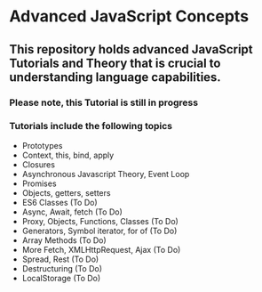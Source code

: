 # Advanced JavaScript Concepts

## This repository holds advanced JavaScript Tutorials and Theory that is crucial to understanding language capabilities.

### Please note, this Tutorial is still in progress

### Tutorials include the following topics

* Prototypes
* Context, this, bind, apply
* Closures
* Asynchronous Javascript Theory, Event Loop
* Promises
* Objects, getters, setters
* ES6 Classes (To Do)
* Async, Await, fetch (To Do)
* Proxy, Objects, Functions, Classes (To Do)
* Generators, Symbol iterator, for of (To Do)
* Array Methods (To Do)
* More Fetch, XMLHttpRequest, Ajax (To Do)
* Spread, Rest (To Do)
* Destructuring (To Do)
* LocalStorage (To Do)

